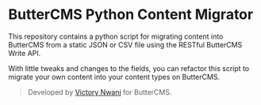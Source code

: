 # ButterCMS Python Content Migrator

This repository contains a python script for migrating content into ButterCMS from a static JSON or CSV file using the RESTful ButterCMS Write API. 

With little tweaks and changes to the fields, you can refactor this script to migrate your own content into your content types on ButterCMS. 

> Developed by [Victory Nwani](https://www.linkedin.com/in/victory-nwani/) for ButterCMS. 